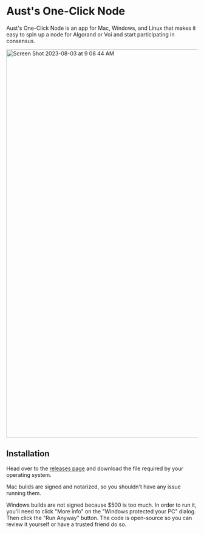 # Aust's One-Click Node

Aust's One-Click Node is an app for Mac, Windows, and Linux that makes it easy to spin up a node for Algorand or Voi and start participating in consensus.

<img width="1023" alt="Screen Shot 2023-08-03 at 9 08 44 AM" src="https://github.com/AustP/austs-one-click-node/assets/2007045/2718a551-b4cb-4725-9f83-ccd03bbd8c98">

## Installation

Head over to the [releases page](https://github.com/AustP/austs-one-click-node/releases) and download the file required by your operating system.

Mac builds are signed and notarized, so you shouldn't have any issue running them.

Windows builds are not signed because $500 is too much.
In order to run it, you'll need to click "More info" on the "Windows protected your PC" dialog.
Then click the "Run Anyway" button.
The code is open-source so you can review it yourself or have a trusted friend do so.
